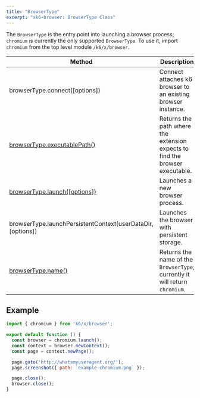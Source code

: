 ```yaml
---
title: "BrowserType"
excerpt: "xk6-browser: BrowserType Class"
---
```


The `BrowserType` is the entry point into launching a browser process; `chromium` is currently the only supported `BrowserType`. To use it, import `chromium` from the top level module `/k6/x/browser`.

| Method                                                                                  | Description                                                                  |
|-----------------------------------------------------------------------------------------|------------------------------------------------------------------------------|
| browserType.connect([options]) <BWIPT id="17"/>                                         | Connect attaches k6 browser to an existing browser instance.                 |
| [browserType.executablePath()](/javascript-api/xk6-browser/browsertype/executablepath/) | Returns the path where the extension expects to find the browser executable. |
| [browserType.launch([options])](/javascript-api/xk6-browser/browsertype/launch/)        | Launches a new browser process.                                              |
| browserType.launchPersistentContext(userDataDir, [options]) <BWIPT id="16"/>            | Launches the browser with persistent storage.                                |
| [browserType.name()](/javascript-api/xk6-browser/browsertype/name/)                     | Returns the name of the `BrowserType`; currently it will return `chromium`.  |


## Example

<CodeGroup labels={[]}>

<!-- eslint-skip -->

```javascript
import { chromium } from 'k6/x/browser';

export default function () {
  const browser = chromium.launch();
  const context = browser.newContext();
  const page = context.newPage();

  page.goto('http://whatsmyuseragent.org/');
  page.screenshot({ path: `example-chromium.png` });

  page.close();
  browser.close();
}
```

</CodeGroup>

